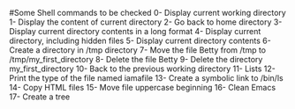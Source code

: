 #Some Shell commands to be checked
0- Display current working directory
1- Display the content of current directory
2- Go back to home directory
3- Display current directory contents in a long format
4- Display current directory, including hidden files
5- Display current directory contents
6- Create a directory in /tmp directory
7- Move the file Betty from /tmp to /tmp/my_first_directory
8- Delete the file Betty
9- Delete the directory my_first_directory
10- Back to the previous working directory
11- Lists
12- Print the type of the file named iamafile
13- Create a symbolic link to /bin/ls
14- Copy HTML files
15- Move file uppercase beginning
16- Clean Emacs
17- Create a tree
